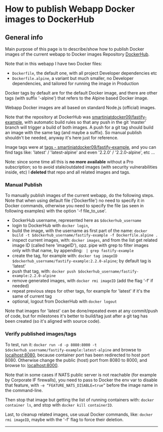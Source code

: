 # How to publish Webapp Docker images to DockerHub

## General info

Main purpose of this page is to describe/show how to publish Docker images 
of the current webapp to Docker images Repository [DockerHub](https://hub.docker.com).

Note that in this webapp I have two Docker files:
- `Dockerfile`, the default one, with all project Developer dependencies etc
- `Dockerfile.alpine`, a variant but much smaller, no Developer dependencies, 
  and tailored for running the image in Production

Docker tags by default are for the default Docker image, 
and there are other tags (with suffix '-alpine') 
that refers to the Alpine based Docker image.

Webapp Docker images are all based on standard Node.js (official) images.

Note that the repository at DockerHub was [smartiniatdocker09/fastify-example](https://hub.docker.com/r/smartiniatdocker09/fastify-example/), 
with automatic build rules so that any push in the git 'master' branch 
will trigger a build of both images. 
A push for a git tag should build an image with the same tag (and maybe a suffix).
So manual publish shouldn't be needed, anyway it's here just for reference.

Image tags were at [tags - smartiniatdocker09/fastify-example](https://hub.docker.com/r/smartiniatdocker09/fastify-example/tags), and you can find tags like:
'latest' / 'latest-alpine' and even '2.2.0' / '2.2.0-alpine', etc ...

Note: since some time all this is **no more available** without a Pro subscription; 
so to avoid stale/outdated images (with security vulnerabilities inside, etc) 
I **deleted** that repo and all related images and tags.


### Manual Publish

To manually publish images of the current webapp, do the following steps.
Note that when using default file ('Dockerfile') no need to specify it 
in Docker commands, otherwise you need to specify the file (as seen in following examples) with the option '-f file_to_use'.

- DockerHub username, represented here as `$dockerhub_username`
- login to DockerHub with `docker login`, 
- build the image, with the username as first part of the name: `docker build -t $dockerhub_username/fastify-example -f Dockerfile.alpine .`
- inspect current images, with: `docker images`, and from the list 
  get related image ID (called here 'imageID'), 
  opz. pipe with grep to filter images only with that name, 
  by appending: ` | grep fastify-example`
- create the tag, for example with: `docker tag imageID $dockerhub_username/fastify-example:2.2.0-alpine`; by default tag is 'latest'
- push that tag, with: `docker push $dockerhub_username/fastify-example:2.2.0-alpine`
- remove generated images, with `docker rmi imageID` (add the flag ‘-f’ if needed)
- repeat previous steps for other tags, for example for 'latest' 
  if it's the same of current tag
- optional, logout from DockerHub with `docker logout`

Note that images for 'latest' can be done/repeated even at any commit/push of code, 
but for milestones it's better to build/tag just after a git tag has been created 
(so it's aligned with source code).


### Verify published images/tags

To test, run it: 
`docker run -d -p 8080:8000 -t $dockerhub_username/fastify-example:latest-alpine`
and browse to [localhost:8080](http://localhost:8080), 
because container port has been redirected to host port 8080.
Otherwise change the public (host) port from 8080 to 8000, and browse to:
[localhost:8000](http://localhost:8000).

Note that in some cases if NATS public server is not reachable 
(for example by Corporate IF firewalls), you need to pass to Docker 
the env var to disable that feature, with `-e “FEATURE_NATS_DISABLE=true”`
before the image name in the command-line.

Then stop that image but getting the list of running containers with:
`docker container ls`, and stop with `docker kill containerID`.

Last, to cleanup related images, use usual Docker commands, like:
`docker rmi imageID`, maybe with the '-f' flag to force their deletion.

----
